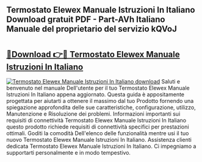 ## Termostato Elewex Manuale Istruzioni In Italiano Download gratuit PDF - Part-AVh Italiano Manuale del proprietario del servizio kQVoJ

# <h2><a href="http://dfdvxa3.blite.top/?on=Termostato+Elewex+Manuale+Istruzioni+In+Italiano">🔗Download 👉🔴 Termostato Elewex Manuale Istruzioni In Italiano</a></h2>

[![Termostato Elewex Manuale Istruzioni In Italiano download](https://i.imgur.com/lujVjoI.png)](http://dfdvxa3.blite.top/?on=Termostato+Elewex+Manuale+Istruzioni+In+Italiano)
Saluti e benvenuto nel manuale Dell'utente per il tuo Termostato Elewex Manuale Istruzioni In Italiano appena aggiornato. Questa guida è appositamente progettata per aiutarti a ottenere il massimo dal tuo Prodotto fornendo una spiegazione approfondita delle sue caratteristiche, configurazione, utilizzo, Manutenzione e Risoluzione dei problemi. Informazioni importanti sui requisiti di connettività Termostato Elewex Manuale Istruzioni In Italiano questo prodotto richiede requisiti di connettività specifici per prestazioni ottimali. Goditi la comodità Dell'elenco delle funzionalità mentre usi il tuo nuovo Termostato Elewex Manuale Istruzioni In Italiano. Assistenza clienti dedicata Termostato Elewex Manuale Istruzioni In Italiano. Ci impegniamo a supportarti personalmente e in modo tempestivo.
